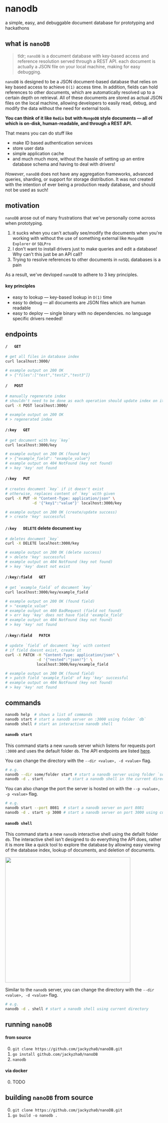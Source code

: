 # nanodb
a simple, easy, and debuggable document database for prototyping and hackathons

## what is `nanoDB`

> tldr; `nanoDB` is a document database with key-based access and reference resolution served through a REST API. each document is actually a JSON file on your local machine, making for easy debugging.

`nanoDB` is designed to be a JSON document-based database that relies on key based access to achieve `O(1)` access time. In addition, fields can hold references to other documents, which are automatically resolved up to a certain depth on retrieval. All of these documents are stored as actual JSON files on the local machine, allowing developers to easily read, debug, and modify the data without the need for external tools. 

**You can think of it like `Redis` but with `MongoDB` style documents &mdash; all of which is on-disk, human-readable, and through a REST API.**

That means you can do stuff like
* make ID based authentication services
* store user data
* simple application cache
* and much much more, without the hassle of setting up an entire database schema and having to deal with drivers!

*However*, `nanoDB` does not have any aggregation frameworks, advanced queries, sharding, or support for storage distribution. It was not created with the intention of ever being a production ready database, and should not be used as such!

## motivation
`nanoDB` arose out of many frustrations that we've personally come across when prototyping.
1. it sucks when you can't actually see/modify the documents when you're working with without the use of something external like `MongoDB Explorer` or `SQLPro`
2. I don't want to install drivers just to make queries and edit a database! Why can't this just be an API call?
3. Trying to resolve references to other documents in `noSQL` databases is a pain

As a result, we've devloped `nanoDB` to adhere to 3 key principles.

#### key principles
* easy to lookup &mdash; key-based lookup in `O(1)` time
* easy to debug &mdash; all documents are JSON files which are human readable
* easy to deploy &mdash; single binary with no dependencies. no language specific drivers needed!

## endpoints
#### `/   GET`
```bash
# get all files in database index
curl localhost:3000/

# example output on 200 OK
# > {"files":["test","test2","test3"]}
```

#### `/   POST`
```bash
# manually regenerate index
# shouldn't need to be done as each operation should update index on its own
curl -X POST localhost:3000/

# example output on 200 OK
# > regenerated index
```

#### `/:key   GET`
```bash
# get document with key `key`
curl localhost:3000/key

# example output on 200 OK (found key)
# > {"example_field": "example_value"}
# example output on 404 NotFound (key not found)
# > key 'key' not found
```

#### `/:key   PUT`
```bash
# creates document `key` if it doesn't exist
# otherwise, replaces content of `key` with given
curl -X PUT -H "Content-Type: application/json" \
            -d '{"key1":"value"}' localhost:3000/key

# example output on 200 OK (create/update success)
# > create 'key' successful
```

#### `/:key   DELETE` delete document `key`
```bash
# deletes document `key`
curl -X DELETE localhost:3000/key

# example output on 200 OK (delete success)
# > delete 'key' successful
# example output on 404 NotFound (key not found)
# > key 'key' doest not exist
```

#### `/:key/:field   GET`
```bash
# get `example_field` of document `key`
curl localhost:3000/key/example_field

# example output on 200 OK (found field)
# > "example_value"
# example output on 400 BadRequest (field not found)
# > err key 'key' does not have field 'example_field'
# example output on 404 NotFound (key not found)
# > key 'key' not found
```
#### `/:key/:field   PATCH`
```bash
# update `field` of document `key` with content
# if field doesnt exist, create it
curl -X PATCH -H "Content-Type: application/json" \
              -d '{"nested":"json!"}' \
              localhost:3000/key/example_field

# example output on 200 OK (found field)
# > patch field 'example_field' of key 'key' successful
# example output on 404 NotFound (key not found)
# > key 'key' not found
```

## commands
```bash
nanodb help  # shows a list of commands
nanodb start # start a nanodb server on :3000 using folder `db`
nanodb shell # start an interactive nanodb shell
```

#### `nanodb start`
This command starts a new `nanodb` server which listens for requests port `:3000` and uses the default folder `db`. The API endpoints are listed [here](#markdown-header-endpoints).

You can change the directory with the `--dir <value>, -d <value>` flag.
```bash
# e.g.
nanodb --dir some/folder start # start a nanodb server using folder `some/folder`
nanodb -d . start           # start a nanodb shell in the current directory
```

You can also change the port the server is hosted on with the `--p <value>, -p <value>` flag.
```bash
# e.g.
nanodb start --port 8081  # start a nanodb server on port 8081
nanodb -d . start -p 3000 # start a nanodb server on port 3000 using current directory
```

#### `nanodb shell`
This command starts a new `nanodb` interactive shell using the defailt folder `db`. The interactive shell isn't designed to do everything the API does, rather it is more like a quick tool to explore the database by allowing easy viewing of the database index, lookup of documents, and deletion of documents. 

<img src="https://user-images.githubusercontent.com/23178940/79622428-18718d00-80cc-11ea-8fe6-b0f620131b61.gif" width="400">

Similar to the `nanodb` server, you can change the directory with the `--dir <value>, -d <value>` flag.
```bash
# e.g.
nanodb -d . shell # start a nanodb shell using current directory
```

## running `nanoDB`
#### from source
0. `git clone https://github.com/jackyzha0/nanoDB.git`
1. `go install github.com/jackyzha0/nanoDB`
2. `nanodb`

#### via docker
0. TODO

## building `nanoDB` from source
0. `git clone https://github.com/jackyzha0/nanoDB.git`
1. `go build -o nanodb .`